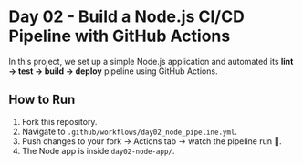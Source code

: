 # Day 02 - Build a Node.js CI/CD Pipeline with GitHub Actions

In this project, we set up a simple Node.js application and automated its **lint → test → build → deploy** pipeline using GitHub Actions.

## How to Run
1. Fork this repository.
2. Navigate to `.github/workflows/day02_node_pipeline.yml`.
3. Push changes to your fork → Actions tab → watch the pipeline run 🚀.
4. The Node app is inside `day02-node-app/`.

